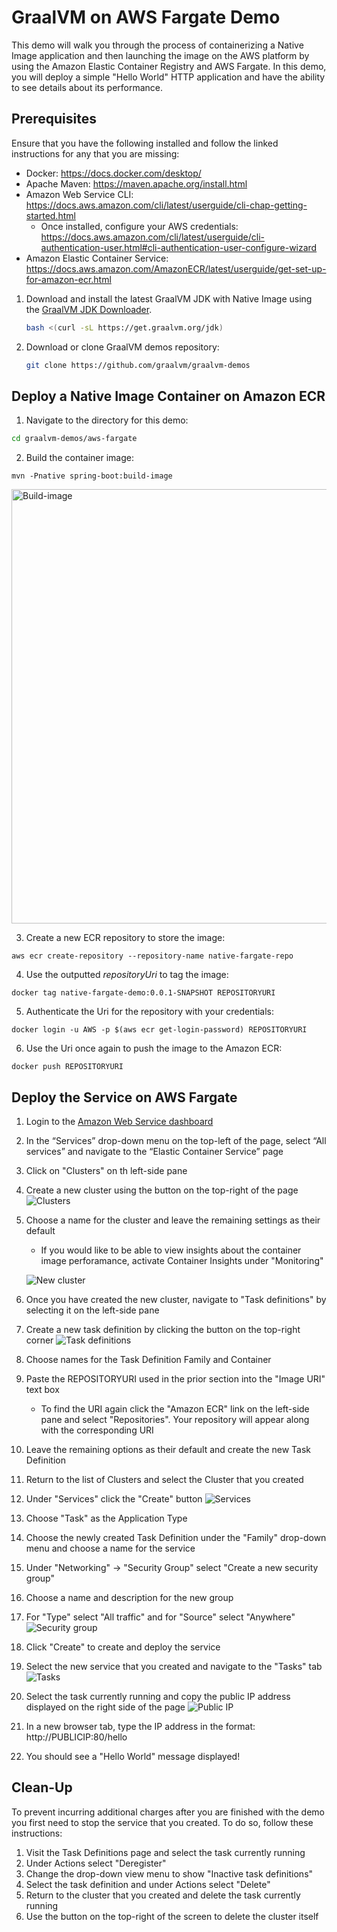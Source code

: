 GraalVM on AWS Fargate Demo
=============================
This demo will walk you through the process of containerizing a Native Image application and then launching the image on the AWS platform by using the Amazon Elastic Container Registry and AWS Fargate. In this demo, you will deploy a simple "Hello World" HTTP application and have the ability to see details about its performance.

Prerequisites
----------------------
Ensure that you have the following installed and follow the linked instructions for any that you are missing:
- Docker: https://docs.docker.com/desktop/
- Apache Maven: https://maven.apache.org/install.html
- Amazon Web Service CLI: https://docs.aws.amazon.com/cli/latest/userguide/cli-chap-getting-started.html
    - Once installed, configure your AWS credentials: https://docs.aws.amazon.com/cli/latest/userguide/cli-authentication-user.html#cli-authentication-user-configure-wizard
- Amazon Elastic Container Service: https://docs.aws.amazon.com/AmazonECR/latest/userguide/get-set-up-for-amazon-ecr.html

1. Download and install the latest GraalVM JDK with Native Image using the [GraalVM JDK Downloader](https://github.com/graalvm/graalvm-jdk-downloader).
    ```bash
    bash <(curl -sL https://get.graalvm.org/jdk) 
    ```
2. Download or clone GraalVM demos repository:
    ```bash
    git clone https://github.com/graalvm/graalvm-demos
    ```
    
Deploy a Native Image Container on Amazon ECR
----------------------
1. Navigate to the directory for this demo:
```bash
cd graalvm-demos/aws-fargate
```
2. Build the container image:
```
mvn -Pnative spring-boot:build-image
```
<img width="695" alt="Build-image" src="https://github.com/egadbois/graalvm-demos/assets/134104678/cba8378b-1fa5-46ad-aeca-1b79a4b49201">


3. Create a new ECR repository to store the image:
```
aws ecr create-repository --repository-name native-fargate-repo
```
4. Use the outputted *repositoryUri* to tag the image:
```
docker tag native-fargate-demo:0.0.1-SNAPSHOT REPOSITORYURI
```
5. Authenticate the Uri for the repository with your credentials:
```
docker login -u AWS -p $(aws ecr get-login-password) REPOSITORYURI
```
6. Use the Uri once again to push the image to the Amazon ECR:
```
docker push REPOSITORYURI
```

Deploy the Service on AWS Fargate
-------------------------
1. Login to the [Amazon Web Service dashboard](http://console.aws.amazon.com/)
2. In the “Services” drop-down menu on the top-left of the page, select “All services” and navigate to the “Elastic Container Service” page
3. Click on "Clusters" on th left-side pane
4. Create a new cluster using the button on the top-right of the page
![Clusters](https://github.com/egadbois/graalvm-demos/assets/134104678/5d0e044b-a778-47d1-a57f-81474c51b646)

6. Choose a name for the cluster and leave the remaining settings as their default
    - If you would like to be able to view insights about the container image perforamance, activate Container Insights under "Monitoring"

     ![New cluster](https://github.com/egadbois/graalvm-demos/assets/134104678/24cbafd1-6ebe-4452-b53d-02b8eb564708)

7. Once you have created the new cluster, navigate to "Task definitions" by selecting it on the left-side pane
8. Create a new task definition by clicking the button on the top-right corner
![Task definitions](https://github.com/egadbois/graalvm-demos/assets/134104678/c673da9d-cd0e-4970-824b-d597928b5e1b)

10. Choose names for the Task Definition Family and Container
11. Paste the REPOSITORYURI used in the prior section into the "Image URI" text box
    - To find the URI again click the "Amazon ECR" link on the left-side pane and select "Repositories". Your repository will appear along with the corresponding URI
12. Leave the remaining options as their default and create the new Task Definition
13. Return to the list of Clusters and select the Cluster that you created
14. Under "Services" click the "Create" button
![Services](https://github.com/egadbois/graalvm-demos/assets/134104678/8466d774-3d2f-4932-b587-7d9849b2d4b6)

16. Choose "Task" as the Application Type
17. Choose the newly created Task Definition under the "Family" drop-down menu and choose a name for the service
18. Under "Networking" -> "Security Group" select "Create a new security group"
19. Choose a name and description for the new group
20. For "Type" select "All traffic" and for "Source" select "Anywhere"
![Security group](https://github.com/egadbois/graalvm-demos/assets/134104678/db30659b-01f8-4281-b8ad-78803250786e)

22. Click "Create" to create and deploy the service
23. Select the new service that you created and navigate to the "Tasks" tab
![Tasks](https://github.com/egadbois/graalvm-demos/assets/134104678/b4e1b4ca-4ec8-40fd-91e1-9f6ef87c368e)

25. Select the task currently running and copy the public IP address displayed on the right side of the page
![Public IP](https://github.com/egadbois/graalvm-demos/assets/134104678/f1121247-f942-49e3-b706-f182a3d99db2)

27. In a new browser tab, type the IP address in the format: http://PUBLICIP:80/hello
28. You should see a "Hello World" message displayed!

Clean-Up
-----------------
To prevent incurring additional charges after you are finished with the demo you first need to stop the service that you created. To do so, follow these instructions:
1. Visit the Task Definitions page and select the task currently running
2. Under Actions select "Deregister"
3. Change the drop-down view menu to show "Inactive task definitions"
4. Select the task definition and under Actions select "Delete"
5. Return to the cluster that you created and delete the task currently running
6. Use the button on the top-right of the screen to delete the cluster itself
